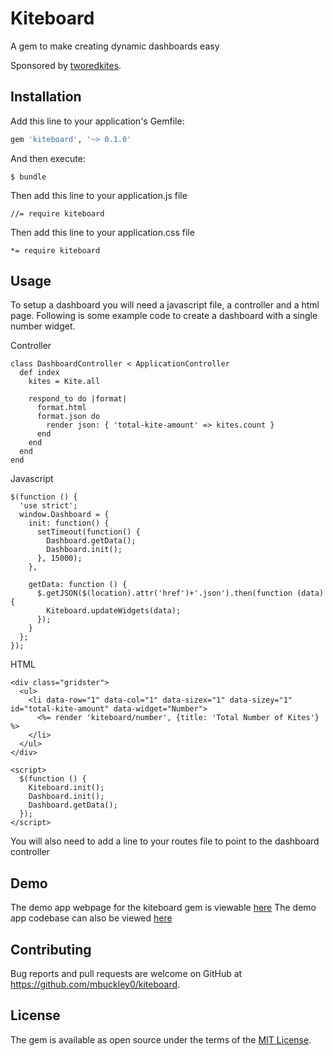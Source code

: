 # Kiteboard

A gem to make creating dynamic dashboards easy

Sponsored by [tworedkites](http://tworedkites.com/).

## Installation

Add this line to your application's Gemfile:

```ruby
gem 'kiteboard', '~> 0.1.0'
```

And then execute:

    $ bundle

Then add this line to your application.js file

```
//= require kiteboard
```

Then add this line to your application.css file

```
*= require kiteboard
```

## Usage

To setup a dashboard you will need a javascript file, a controller and a html page.
Following is some example code to create a dashboard with a single number widget.

Controller
```
class DashboardController < ApplicationController
  def index
    kites = Kite.all

    respond_to do |format|
      format.html
      format.json do
        render json: { 'total-kite-amount' => kites.count }
      end
    end
  end
end

```

Javascript
```
$(function () {
  'use strict';
  window.Dashboard = {
    init: function() {
      setTimeout(function() {
        Dashboard.getData();
        Dashboard.init();
      }, 15000);
    },

    getData: function () {
      $.getJSON($(location).attr('href')+'.json').then(function (data) {
        Kiteboard.updateWidgets(data);
      });
    }
  };
});

```

HTML
```
<div class="gridster">
  <ul>
    <li data-row="1" data-col="1" data-sizex="1" data-sizey="1" id="total-kite-amount" data-widget="Number">
      <%= render 'kiteboard/number', {title: 'Total Number of Kites'} %>
    </li>
  </ul>
</div>

<script>
  $(function () {
    Kiteboard.init();
    Dashboard.init();
    Dashboard.getData();
  });
</script>

```

You will also need to add a line to your routes file to point to the dashboard controller

## Demo
The demo app webpage for the kiteboard gem is viewable [here](https://evening-inlet-86869.herokuapp.com/)
The demo app codebase can also be viewed [here](https://github.com/Mbuckley0/kiteboard_demo)

## Contributing

Bug reports and pull requests are welcome on GitHub at https://github.com/mbuckley0/kiteboard.


## License

The gem is available as open source under the terms of the [MIT License](http://opensource.org/licenses/MIT).

